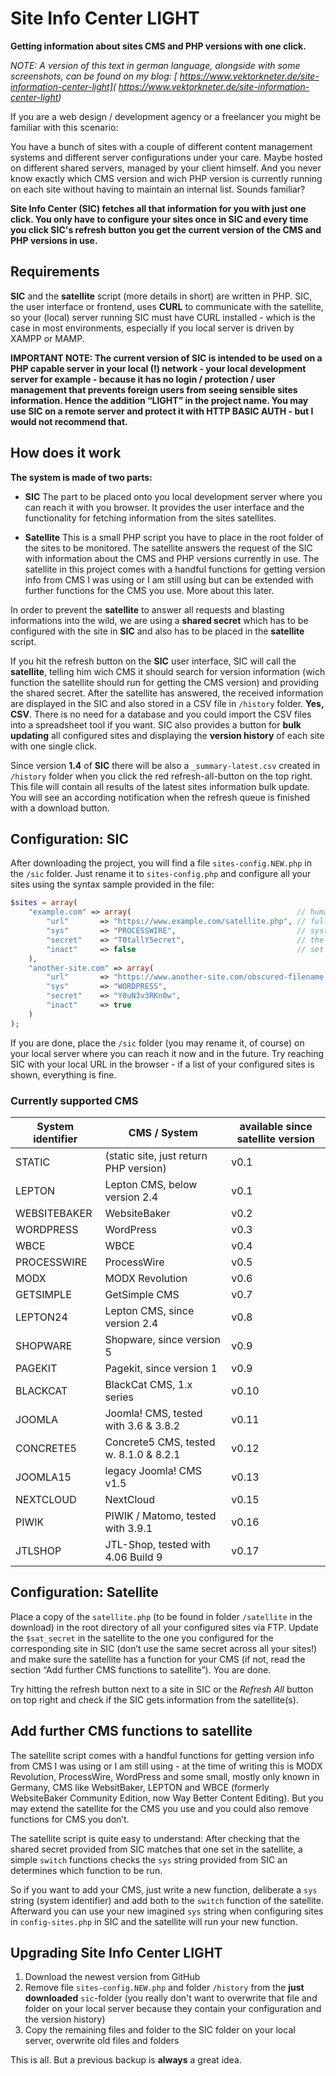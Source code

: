 # Site Info Center LIGHT
**Getting information about sites CMS and PHP versions with one click.**

_NOTE: A version of this text in german language, alongside with some screenshots, can be found on my blog: [ https://www.vektorkneter.de/site-information-center-light]( https://www.vektorkneter.de/site-information-center-light)_

If you are a web design / development agency or a freelancer you might be familiar with this scenario: 

You have a bunch of sites with a couple of different content management systems and different server configurations under your care. Maybe hosted on different shared servers, managed by your client himself. And you never know exactly which CMS version and wich PHP version is currently running on each site without having to maintain an internal list. Sounds familiar?

**Site Info Center (SIC) fetches all that information for you with just one click. You only have to configure your sites once in SIC and every time you click SIC's refresh button you get the current version of the CMS and PHP versions in use.**

## Requirements
**SIC** and the **satellite** script (more details in short) are written in PHP.  SIC, the user interface or frontend, uses **CURL** to communicate with the satellite, so your (local) server running SIC must have CURL installed - which is the case in most environments, especially if you local server is driven by XAMPP or MAMP.

**IMPORTANT NOTE: The current version of SIC is intended to be used on a PHP capable server in your local (!) network - your local development server for example - because it has no login / protection / user management that prevents foreign users from seeing sensible sites information. Hence the addition “LIGHT” in the project name. You may use SIC on a remote server and protect it with HTTP BASIC AUTH - but I would not recommend that.**

## How  does it work
**The system is made of two parts:**

* **SIC** The part to be placed onto you local development server where you can reach it with you browser. It provides the user interface and the functionality for fetching information from the sites satellites.

* **Satellite** This is a small PHP script you have to place in the root folder of the sites to be monitored. The satellite answers the request of the SIC with information about the CMS and PHP versions currently in use. The satellite in this project comes with a handful functions for getting version info from CMS I was using or I am still using but can be extended with further functions for the CMS you use. More about this later.

In order to prevent the **satellite** to answer all requests and blasting informations into the wild, we are using a **shared secret** which has to be configured with the site in **SIC** and also has to be placed in the **satellite** script.

If you hit the refresh button on the **SIC** user interface, SIC will call the **satellite**, telling him wich CMS it should search for version information (wich function the satellite should run for getting the CMS version) and providing the shared secret. After the satellite has answered, the received information are displayed in the SIC and also stored in a CSV file in `/history` folder. **Yes, CSV**. There is no need for a database and you could import the CSV files into a spreadsheet tool if you want. SIC also provides a button for **bulk updating** all configured sites and displaying the **version history** of each site with one single click.

Since version **1.4** of **SIC** there will be also a `_summary-latest.csv` created in `/history` folder when you click the red refresh-all-button on the top right. This file will contain all results of the latest sites information bulk update. You will see an according notification when the refresh queue is finished with a download button.

## Configuration: SIC
After downloading the project, you will find a file `sites-config.NEW.php` in the `/sic` folder. Just rename it to `sites-config.php` and configure all your sites using the syntax sample provided in the file:

```php
$sites = array( 
    "example.com" => array(                                     // human readable title of the site to monitor
        "url"       => "https://www.example.com/satellite.php", // full URL of the satellite script
        "sys"       => "PROCESSWIRE",                           // system identifier, the satellite has a function for
        "secret"    => "T0tallY5ecret",                         // the shared secret of the site, HAVE TO match the one in the satellite
        "inact"     => false                                    // set to "true" if the site should not longer monitored but you want access to the history
    ),
    "another-site.com" => array(                                     
        "url"       => "https://www.another-site.com/obscured-filename.php", 
        "sys"       => "WORDPRESS",                                  
        "secret"    => "Y0uN3v3RKn0w",                         
        "inact"     => true                                    
    )
);  

```

If you are done, place the `/sic` folder (you may rename it, of course) on your local server where you can reach it now and in the future. Try reaching SIC with your local URL in the browser - if a list of your configured sites is shown, everything is fine.

### Currently supported CMS

| System identifier | CMS / System                           | available since satellite version |
|-------------------|----------------------------------------|-----------------------------------|
| STATIC            | (static site, just return PHP version) | v0.1                              |
| LEPTON            | Lepton CMS, below version 2.4          | v0.1                              |
| WEBSITEBAKER      | WebsiteBaker                           | v0.2                              |
| WORDPRESS         | WordPress                              | v0.3                              |
| WBCE              | WBCE                                   | v0.4                              |
| PROCESSWIRE       | ProcessWire                            | v0.5                              |
| MODX              | MODX Revolution                        | v0.6                              |
| GETSIMPLE         | GetSimple CMS                          | v0.7                              |
| LEPTON24          | Lepton CMS, since version 2.4          | v0.8                              |
| SHOPWARE          | Shopware, since version 5              | v0.9                              |
| PAGEKIT           | Pagekit, since version 1               | v0.9                              |
| BLACKCAT          | BlackCat CMS, 1.x series               | v0.10                             |
| JOOMLA            | Joomla! CMS, tested with  3.6 & 3.8.2  | v0.11                             |
| CONCRETE5         | Concrete5 CMS, tested w. 8.1.0 & 8.2.1 | v0.12                             |
| JOOMLA15          | legacy Joomla! CMS v1.5                | v0.13                             |
| NEXTCLOUD         | NextCloud                              | v0.15                             |
| PIWIK             | PIWIK / Matomo, tested with 3.9.1      | v0.16                             |
| JTLSHOP           | JTL-Shop, tested with 4.06 Build 9     | v0.17                             |

## Configuration: Satellite 
Place a copy of the `satellite.php` (to be found in folder `/satellite` in the download) in the root directory of all your configured sites via FTP.  Update the `$sat_secret` in the satellite to the one you configured for the corresponding site in SIC (don’t use the same secret across all your sites!) and make sure the satellite has a function for your CMS (if not, read the section “Add further CMS functions to satellite”).  You are done.

Try hitting the refresh button next to a site in SIC or the _Refresh All_ button on top right and check if the SIC gets information from the satellite(s).

## Add further CMS functions to satellite
The satellite script comes with a handful functions for getting version info from CMS I was using or I am still using  - at the time of writing this is MODX Revolution, ProcessWire, WordPress and some small, mostly only known in Germany, CMS like WebsitBaker, LEPTON and WBCE (formerly WebsiteBaker Community Edition, now Way Better Content Editing). But you may extend the satellite for the CMS you use and you could also remove functions for CMS you don’t.

The satellite script is quite easy to understand: After checking that the shared secret provided from SIC matches that one set in the satellite, a simple `switch` functions checks the `sys` string provided from SIC an determines which function to be run.

So if you want to add your CMS, just write a new function, deliberate a `sys` string (system identifier) and add both to the `switch` function of the satellite. Afterward you can use your new imagined `sys` string when configuring sites in `config-sites.php` in SIC and the satellite will run your new function.

## Upgrading Site Info Center LIGHT
1. Download the newest version from GitHub
2. Remove file `sites-config.NEW.php` and folder `/history` from the **just downloaded** `sic`-folder (you really don't want to overwrite that file and folder on your local server because they contain your configuration and the version history)
3. Copy the remaining files and folder to the SIC folder on your local server, overwrite old files and folders

This is all. But a previous backup is **always** a great idea.

